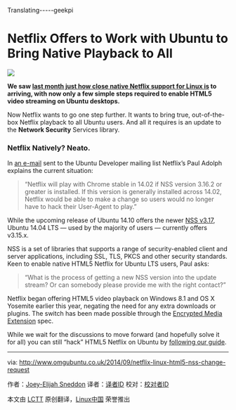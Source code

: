 Translating-----geekpi

Netflix Offers to Work with Ubuntu to Bring Native Playback to All
================================================================================
![](http://www.omgubuntu.co.uk/wp-content/uploads/2014/08/netflix-ubuntu.jpg)

**We saw [last month just how close native Netflix support for Linux is][1] to arriving, with now only a few simple steps required to enable HTML5 video streaming on Ubuntu desktops.**

Now Netflix wants to go one step further. It wants to bring true, out-of-the-box Netflix playback to all Ubuntu users. And all it requires is an update to the **Network Security** Services library. 

### Netflix Natively? Neato. ###

In [an e-mail][2] sent to the Ubuntu Developer mailing list Netflix’s Paul Adolph explains the current situation:

> “Netflix will play with Chrome stable in 14.02 if NSS version 3.16.2 or greater is installed. If this version is generally installed across 14.02, Netflix would be able to make a change so users would no longer have to hack their User-Agent to play.”

While the upcoming release of Ubuntu 14.10 offers the newer [NSS v3.17][3], Ubuntu 14.04 LTS — used by the majority of users — currently offers v3.15.x.

NSS is a set of libraries that supports a range of security-enabled client and server applications, including SSL, TLS, PKCS and other security standards. Keen to enable native HTML5 Netflix for Ubuntu LTS users, Paul asks:

> “What is the process of getting a new NSS version into the update stream? Or can somebody please provide me with the right contact?”

Netflix began offering HTML5 video playback on Windows 8.1 and OS X Yosemite earlier this year, negating the need for any extra downloads or plugins. The switch has been made possible through the [Encrypted Media Extension][4] spec.

While we wait for the discussions to move forward (and hopefully solve it for all) you can still “hack” HTML5 Netflix on Ubuntu by [following our guide][5]. 

--------------------------------------------------------------------------------

via: http://www.omgubuntu.co.uk/2014/09/netflix-linux-html5-nss-change-request

作者：[Joey-Elijah Sneddon][a]
译者：[译者ID](https://github.com/译者ID)
校对：[校对者ID](https://github.com/校对者ID)

本文由 [LCTT](https://github.com/LCTT/TranslateProject) 原创翻译，[Linux中国](http://linux.cn/) 荣誉推出

[a]:https://plus.google.com/117485690627814051450/?rel=author
[1]:http://www.omgubuntu.co.uk/2014/08/netflix-linux-html5-support-plugins
[2]:https://lists.ubuntu.com/archives/ubuntu-devel-discuss/2014-September/015048.html
[3]:https://developer.mozilla.org/en-US/docs/Mozilla/Projects/NSS/NSS_3.17_release_notes
[4]:http://en.wikipedia.org/wiki/Encrypted_Media_Extensions
[5]:http://www.omgubuntu.co.uk/2014/08/netflix-linux-html5-support-plugins